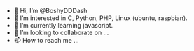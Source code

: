 - 👋 Hi, I’m @BoshyDDDash
- 👀 I’m interested in C, Python, PHP, Linux (ubuntu, raspbian).
- 🌱 I’m currently learning javascript.
- 💞️ I’m looking to collaborate on ...
- 📫 How to reach me ...
